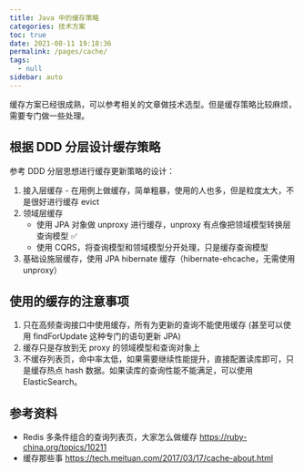 ```yaml
---
title: Java 中的缓存策略
categories: 技术方案
toc: true
date: 2021-08-11 19:18:36
permalink: /pages/cache/
tags: 
  - null
sidebar: auto
---
```


缓存方案已经很成熟，可以参考相关的文章做技术选型。但是缓存策略比较麻烦，需要专门做一些处理。

## 根据 DDD 分层设计缓存策略

参考 DDD 分层思想进行缓存更新策略的设计：

1. 接入层缓存 - 在用例上做缓存，简单粗暴，使用的人也多，但是粒度太大，不是很好进行缓存 evict
2. 领域层缓存
	- 使用 JPA 对象做 unproxy 进行缓存，unproxy 有点像把领域模型转换层查询模型 ✅
    - 使用 CQRS，将查询模型和领域模型分开处理，只是缓存查询模型
3. 基础设施层缓存，使用 JPA hibernate 缓存（hibernate-ehcache，无需使用 unproxy）


## 使用的缓存的注意事项

1. 只在高频查询接口中使用缓存，所有为更新的查询不能使用缓存 (甚至可以使用 findForUpdate 这种专门的语句更新 JPA)
2. 缓存只是存放到无 proxy 的领域模型和查询对象上
3. 不缓存列表页，命中率太低，如果需要继续性能提升，直接配置读库即可，只是缓存热点 hash 数据。如果读库的查询性能不能满足，可以使用 ElasticSearch。



## 参考资料

-  Redis 多条件组合的查询列表页，大家怎么做缓存 https://ruby-china.org/topics/10211
-  缓存那些事 https://tech.meituan.com/2017/03/17/cache-about.html
